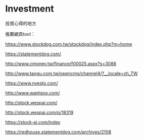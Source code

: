 # Investment
投資心得的地方

推薦網頁tool：

https://www.stockdog.com.tw/stockdog/index.php?m=home

https://statementdog.com/

http://www.cmoney.tw/finance/f00025.aspx?s=3088

http://www.taogu.com.tw/opencms/channel4/?__locale=zh_TW

https://www.nvesto.com/

http://www.wantgoo.com/

http://stock.wespai.com/

http://stock.wespai.com/p/18319

https://stock-ai.com/index

https://redhouse.statementdog.com/archives/2108


